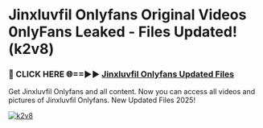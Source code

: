 # Jinxluvfil Onlyfans Original Videos 0nlyFans Leaked - Files Updated! (k2v8)

<h3>🔴 CLICK HERE 🌐==►► <a href="https://tinyurl.com/2m67pmp6" rel="nofollow">Jinxluvfil Onlyfans Updated Files</a></h3>

Get Jinxluvfil Onlyfans and all content. Now you can access all videos and pictures of Jinxluvfil Onlyfans. New Updated Files 2025!

[![k2v8](https://i.imgur.com/H4QAA4z.gif)](https://tinyurl.com/2m67pmp6)